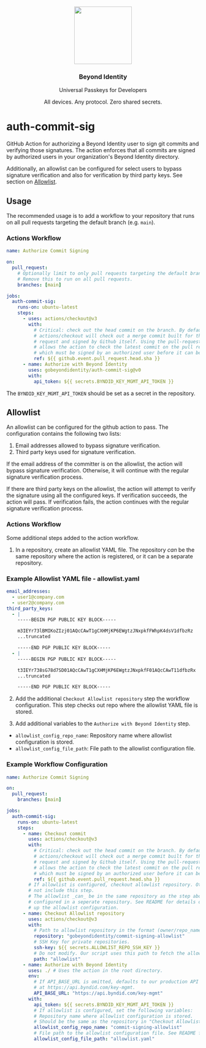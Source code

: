 <p align="center">
   <br/>
   <a href="https://developers.beyondidentity.com" target="_blank"><img src="https://user-images.githubusercontent.com/238738/178780350-489309c5-8fae-4121-a20b-562e8025c0ee.png" width="150px" ></a>
   <h3 align="center">Beyond Identity</h3>
   <p align="center">Universal Passkeys for Developers</p>
   <p align="center">
   All devices. Any protocol. Zero shared secrets. 
   </p>
</p>

# auth-commit-sig

GitHub Action for authorizing a Beyond Identity user to sign git commits and
verifying those signatures. The action enforces that all commits are signed by
authorized users in your organization's Beyond Identity directory.

Additionally, an allowlist can be configured for select users to bypass signature
verification and also for verification by third party keys. See section on
[Allowlist](#allowlist).

## Usage

The recommended usage is to add a workflow to your repository that runs on all
pull requests targeting the default branch (e.g. `main`).

### Actions Workflow

```yaml
name: Authorize Commit Signing

on:
  pull_request:
    # Optionally limit to only pull requests targeting the default branch.
    # Remove this to run on all pull requests.
    branches: [main]

jobs:
  auth-commit-sig:
    runs-on: ubuntu-latest
    steps:
      - uses: actions/checkout@v3
        with:
          # Critical: check out the head commit on the branch. By default,
          # actions/checkout will check out a merge commit built for the pull
          # request and signed by Github itself. Using the pull-request HEAD
          # allows the action to check the latest commit on the pull request,
          # which must be signed by an authorized user before it can be merged.
          ref: ${{ github.event.pull_request.head.sha }}
      - name: Authorize with Beyond Identity
        uses: gobeyondidentity/auth-commit-sig@v0
        with:
          api_token: ${{ secrets.BYNDID_KEY_MGMT_API_TOKEN }}
```

The `BYNDID_KEY_MGMT_API_TOKEN` should be set as a secret in the repository.

## Allowlist

An allowlist can be configured for the github action to pass. The configuration contains the
following two lists:

1. Email addresses allowed to bypass signature verification.
2. Third party keys used for signature verification.

If the email address of the committer is on the allowlist, the action will bypass signature
verification. Otherwise, it will continue with the regular signature verification process.

If there are third party keys on the allowlist, the action will attempt to verify
the signature using all the configured keys. If verification succeeds, the action will
pass. If verification fails, the action continues with the regular signature verification
process.

### Actions Workflow

Some additional steps added to the action workflow.

1. In a repository, create an allowlist YAML file. The repository _can_ be the same repository
   where the action is registered, or it can be a separate repository.

### Example Allowlist YAML file - allowlist.yaml

```yaml
email_addresses:
  - user1@company.com
  - user2@company.com
third_party_keys:
  - |
    -----BEGIN PGP PUBLIC KEY BLOCK-----

    m3IEYr73lBMIKoZIzj01AQcCAwT1gCXHMjKP6EWgtzJNxpkfFWhpK4dsV1dfbzRz
    ...truncated

    -----END PGP PUBLIC KEY BLOCK-----
  - |
    -----BEGIN PGP PUBLIC KEY BLOCK-----

    t3IEYr738sG78d7SD01AQcCAwT1gCXHMjKP6EWgtzJNxpkfF01AQcCAwT11dfbzRx
    ...truncated

    -----END PGP PUBLIC KEY BLOCK-----
```

2. Add the additional `Checkout Allowlist repository` step the workflow configuration. This step
   checks out repo where the allowlist YAML file is stored.

3. Add additional variables to the `Authorize with Beyond Identity` step.

- `allowlist_config_repo_name`: Repository name where allowlist configuration is stored.
- `allowlist_config_file_path`: File path to the allowlist configuration file.

### Example Workflow Configuration

```yaml
name: Authorize Commit Signing

on:
  pull_request:
    branches: [main]

jobs:
  auth-commit-sig:
    runs-on: ubuntu-latest
    steps:
      - name: Checkout commit
        uses: actions/checkout@v3
        with:
          # Critical: check out the head commit on the branch. By default,
          # actions/checkout will check out a merge commit built for the pull
          # request and signed by Github itself. Using the pull-request HEAD
          # allows the action to check the latest commit on the pull request,
          # which must be signed by an authorized user before it can be merged.
          ref: ${{ github.event.pull_request.head.sha }}
        # If allowlist is configured, checkout allowlist repository. Otherwise, do
        # not include this step.
        # The allowlist _can_ be in the same repository as the step above, or can be
        # configured in a seperate repository. See README for details on how to set
        # up the allowlist configuration.
      - name: Checkout Allowlist repository
        uses: actions/checkout@v3
        with:
          # Path to allowlist repository in the format (owner/repo_name).
          repository: "gobeyondidentity/commit-signing-allowlist"
          # SSH Key for private repositories.
          ssh-key: ${{ secrets.ALLOWLIST_REPO_SSH_KEY }}
          # Do not modify. Our script uses this path to fetch the allowlist file.
          path: "allowlist"
      - name: Authorize with Beyond Identity
        uses: ./ # Uses the action in the root directory.
        env:
          # If API_BASE_URL is omitted, defaults to our production API server
          # at https://api.byndid.com/key-mgmt.
          API_BASE_URL: "https://api.byndid.com/key-mgmt"
        with:
          api_token: ${{ secrets.BYNDID_KEY_MGMT_API_TOKEN }}
          # If allowlist is configured, set the following variables:
          # Repository name where allowlist configuration is stored.
          # Should be the same as the repository in "Checkout Allowlist repository" step (excluding owner prefix).
          allowlist_config_repo_name: "commit-signing-allowlist"
          # File path to the allowlist configuration file. See README for details on how to format this file.
          allowlist_config_file_path: "allowlist.yaml"
```
